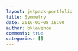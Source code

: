 ```yaml
---
layout: jetpack-portfolio
title: Symmetry
date: 2016-03-08 18:00
author: bklevence
comments: true
categories: []
---
```


